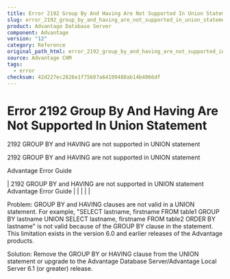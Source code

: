 ```yaml
---
title: Error 2192 Group By And Having Are Not Supported In Union Statement
slug: error_2192_group_by_and_having_are_not_supported_in_union_statement
product: Advantage Database Server
component: Advantage
version: "12"
category: Reference
original_path_html: error_2192_group_by_and_having_are_not_supported_in_union_statement.htm
source: Advantage CHM
tags:
  - error
checksum: 42d227ec2826e1f75607a64109488ab14b4066df
---
```


# Error 2192 Group By And Having Are Not Supported In Union Statement

2192 GROUP BY and HAVING are not supported in UNION statement

2192 GROUP BY and HAVING are not supported in UNION statement

Advantage Error Guide

| 2192 GROUP BY and HAVING are not supported in UNION statement  Advantage Error Guide |  |  |  |  |

Problem: GROUP BY and HAVING clauses are not valid in a UNION statement. For example, "SELECT lastname, firstname FROM table1 GROUP BY lastname UNION SELECT lastname, firstname FROM table2 ORDER BY lastname" is not valid because of the GROUP BY clause in the statement. This limitation exists in the version 6.0 and earlier releases of the Advantage products.

Solution: Remove the GROUP BY or HAVING clause from the UNION statement or upgrade to the Advantage Database Server/Advantage Local Server 6.1 (or greater) release.
